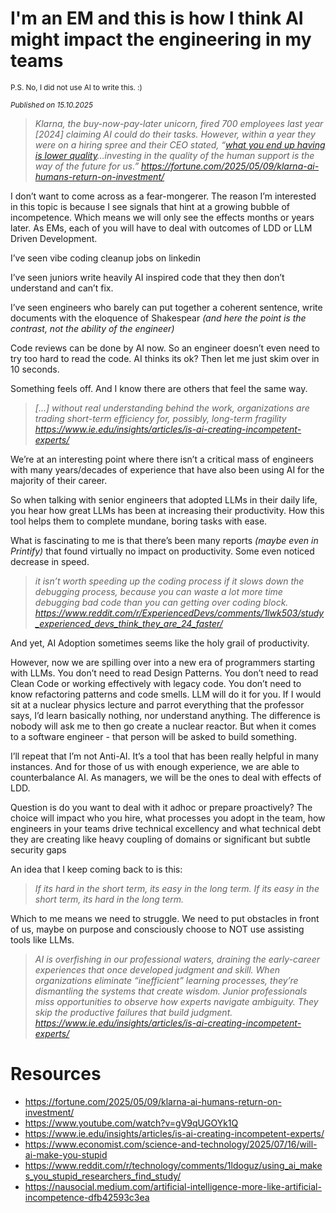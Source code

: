 # I'm an EM and this is how I think AI might impact the engineering in my teams</br>
<sub>P.S. No, I did not use AI to write this. :) </sub>

<small><em>Published on <date>15.10.2025</date></em></small>

</hr>

> *Klarna, the buy-now-pay-later unicorn, fired 700 employees last year [2024] claiming AI could do their tasks. However, within a year they were on a hiring spree and their CEO stated, “[what you end up having is lower quality](https://fortune.com/2025/05/09/klarna-ai-humans-return-on-investment/)…investing in the quality of the human support is the way of the future for us.”
https://fortune.com/2025/05/09/klarna-ai-humans-return-on-investment/*
> 

I don’t want to come across as a fear-mongerer. The reason I’m interested in this topic is because I see signals that hint at a growing bubble of incompetence. Which means we will only see the effects months or years later. As EMs, each of you will have to deal with outcomes of LDD or LLM Driven Development.

I’ve seen vibe coding cleanup jobs on linkedin

I’ve seen juniors write heavily AI inspired code that they then don’t understand and can’t fix.

I’ve seen engineers who barely can put together a coherent sentence, write documents with the eloquence of Shakespear *(and here the point is the contrast, not the ability of the engineer)*

Code reviews can be done by AI now. So an engineer doesn’t even need to try too hard to read the code. AI thinks its ok? Then let me just skim over in 10 seconds.

Something feels off. And I know there are others that feel the same way.

> *[…] without real understanding behind the work, organizations are trading short-term efficiency for, possibly, long-term fragility
https://www.ie.edu/insights/articles/is-ai-creating-incompetent-experts/*
> 

We’re at an interesting point where there isn’t a critical mass of engineers with many years/decades of experience that have also been using AI for the majority of their career.

So when talking with senior engineers that adopted LLMs in their daily life, you hear how great LLMs has been at increasing their productivity. How this tool helps them to complete mundane, boring tasks with ease. 

What is fascinating to me is that there’s been many reports *(maybe even in Printify)* that found virtually no impact on productivity. Some even noticed decrease in speed.

> *it isn’t worth speeding up the coding process if it slows down the debugging process, because you can waste a lot more time debugging bad code than you can getting over coding block.
https://www.reddit.com/r/ExperiencedDevs/comments/1lwk503/study_experienced_devs_think_they_are_24_faster/*
> 

And yet, AI Adoption sometimes seems like the holy grail of productivity.

However, now we are spilling over into a new era of programmers starting with LLMs. You don’t need to read Design Patterns. You don’t need to read Clean Code or working effectively with legacy code. You don’t need to know refactoring patterns and code smells. LLM will do it for you. If I would sit at a nuclear physics lecture and parrot everything that the professor says, I’d learn basically nothing, nor understand anything. The difference is nobody will ask me to then go create a nuclear reactor. But when it comes to a software engineer - that person will be asked to build something.

I’ll repeat that I’m not Anti-AI. It’s a tool that has been really helpful in many instances. And for those of us with enough experience, we are able to counterbalance AI. As managers, we will be the ones to deal with effects of LDD. 

Question is do you want to deal with it adhoc or prepare proactively? The choice will impact who you hire, what processes you adopt in the team, how engineers in your teams drive technical excellency and what technical debt they are creating like heavy coupling of domains or significant but subtle security gaps

An idea that I keep coming back to is this:

> *If its hard in the short term, its easy in the long term. If its easy in the short term, its hard in the long term.*
> 

Which to me means we need to struggle. We need to put obstacles in front of us, maybe on purpose and consciously choose to NOT use assisting tools like LLMs.

> *AI is overfishing in our professional waters, draining the early-career experiences that once developed judgment and skill. When organizations eliminate “inefficient” learning processes, they’re dismantling the systems that create wisdom. Junior professionals miss opportunities to observe how experts navigate ambiguity. They skip the productive failures that build judgment.
https://www.ie.edu/insights/articles/is-ai-creating-incompetent-experts/*
> 

# Resources

- https://fortune.com/2025/05/09/klarna-ai-humans-return-on-investment/
- https://www.youtube.com/watch?v=gV9qUGOYk1Q
- https://www.ie.edu/insights/articles/is-ai-creating-incompetent-experts/
- https://www.economist.com/science-and-technology/2025/07/16/will-ai-make-you-stupid
- https://www.reddit.com/r/technology/comments/1ldoguz/using_ai_makes_you_stupid_researchers_find_study/
- https://nausocial.medium.com/artificial-intelligence-more-like-artificial-incompetence-dfb42593c3ea
